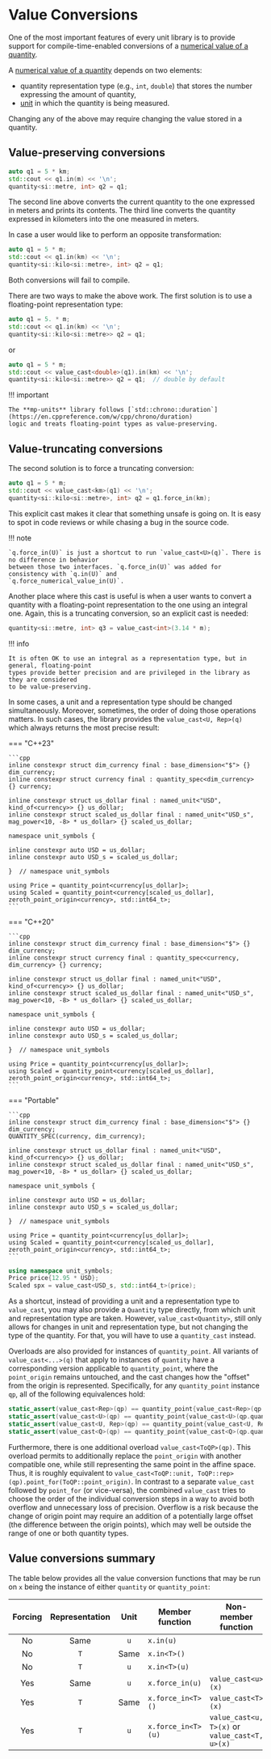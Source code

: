 # Value Conversions

One of the most important features of every unit library is to provide support for
compile-time-enabled conversions of a [numerical value of a quantity](../../appendix/glossary.md#numerical-value).

A [numerical value of a quantity](../../appendix/glossary.md#numerical-value) depends on two
elements:

- quantity representation type (e.g., `int`, `double`) that stores the number expressing the amount
  of quantity,
- [unit](../../appendix/glossary.md#unit) in which the quantity is being measured.

Changing any of the above may require changing the value stored in a quantity.


## Value-preserving conversions

```cpp
auto q1 = 5 * km;
std::cout << q1.in(m) << '\n';
quantity<si::metre, int> q2 = q1;
```

The second line above converts the current quantity to the one expressed in meters and prints its
contents. The third line converts the quantity expressed in kilometers into the one measured
in meters.

In case a user would like to perform an opposite transformation:

```cpp
auto q1 = 5 * m;
std::cout << q1.in(km) << '\n';
quantity<si::kilo<si::metre>, int> q2 = q1;
```

Both conversions will fail to compile.

There are two ways to make the above work. The first solution is to use a floating-point
representation type:

```cpp
auto q1 = 5. * m;
std::cout << q1.in(km) << '\n';
quantity<si::kilo<si::metre>> q2 = q1;
```

or

```cpp
auto q1 = 5 * m;
std::cout << value_cast<double>(q1).in(km) << '\n';
quantity<si::kilo<si::metre>> q2 = q1;  // double by default
```

!!! important

    The **mp-units** library follows [`std::chrono::duration`](https://en.cppreference.com/w/cpp/chrono/duration)
    logic and treats floating-point types as value-preserving.


## Value-truncating conversions

The second solution is to force a truncating conversion:

```cpp
auto q1 = 5 * m;
std::cout << value_cast<km>(q1) << '\n';
quantity<si::kilo<si::metre>, int> q2 = q1.force_in(km);
```

This explicit cast makes it clear that something unsafe is going on. It is easy to spot in code
reviews or while chasing a bug in the source code.

!!! note

    `q.force_in(U)` is just a shortcut to run `value_cast<U>(q)`. There is no difference in behavior
    between those two interfaces. `q.force_in(U)` was added for consistency with `q.in(U)` and
    `q.force_numerical_value_in(U)`.

Another place where this cast is useful is when a user wants to convert a quantity with
a floating-point representation to the one using an integral one. Again, this is a truncating
conversion, so an explicit cast is needed:

```cpp
quantity<si::metre, int> q3 = value_cast<int>(3.14 * m);
```

!!! info

    It is often OK to use an integral as a representation type, but in general, floating-point
    types provide better precision and are privileged in the library as they are considered
    to be value-preserving.

In some cases, a unit and a representation type should be changed simultaneously. Moreover,
sometimes, the order of doing those operations matters. In such cases, the library provides
the `value_cast<U, Rep>(q)` which always returns the most precise result:

=== "C++23"

    ```cpp
    inline constexpr struct dim_currency final : base_dimension<"$"> {} dim_currency;
    inline constexpr struct currency final : quantity_spec<dim_currency> {} currency;

    inline constexpr struct us_dollar final : named_unit<"USD", kind_of<currency>> {} us_dollar;
    inline constexpr struct scaled_us_dollar final : named_unit<"USD_s", mag_power<10, -8> * us_dollar> {} scaled_us_dollar;

    namespace unit_symbols {

    inline constexpr auto USD = us_dollar;
    inline constexpr auto USD_s = scaled_us_dollar;

    }  // namespace unit_symbols

    using Price = quantity_point<currency[us_dollar]>;
    using Scaled = quantity_point<currency[scaled_us_dollar], zeroth_point_origin<currency>, std::int64_t>;
    ```

=== "C++20"

    ```cpp
    inline constexpr struct dim_currency final : base_dimension<"$"> {} dim_currency;
    inline constexpr struct currency final : quantity_spec<currency, dim_currency> {} currency;

    inline constexpr struct us_dollar final : named_unit<"USD", kind_of<currency>> {} us_dollar;
    inline constexpr struct scaled_us_dollar final : named_unit<"USD_s", mag_power<10, -8> * us_dollar> {} scaled_us_dollar;

    namespace unit_symbols {

    inline constexpr auto USD = us_dollar;
    inline constexpr auto USD_s = scaled_us_dollar;

    }  // namespace unit_symbols

    using Price = quantity_point<currency[us_dollar]>;
    using Scaled = quantity_point<currency[scaled_us_dollar], zeroth_point_origin<currency>, std::int64_t>;
    ```

=== "Portable"

    ```cpp
    inline constexpr struct dim_currency final : base_dimension<"$"> {} dim_currency;
    QUANTITY_SPEC(currency, dim_currency);

    inline constexpr struct us_dollar final : named_unit<"USD", kind_of<currency>> {} us_dollar;
    inline constexpr struct scaled_us_dollar final : named_unit<"USD_s", mag_power<10, -8> * us_dollar> {} scaled_us_dollar;

    namespace unit_symbols {

    inline constexpr auto USD = us_dollar;
    inline constexpr auto USD_s = scaled_us_dollar;

    }  // namespace unit_symbols

    using Price = quantity_point<currency[us_dollar]>;
    using Scaled = quantity_point<currency[scaled_us_dollar], zeroth_point_origin<currency>, std::int64_t>;
    ```

```cpp
using namespace unit_symbols;
Price price{12.95 * USD};
Scaled spx = value_cast<USD_s, std::int64_t>(price);
```

As a shortcut, instead of providing a unit and a representation type to `value_cast`, you may also
provide a `Quantity` type directly, from which unit and representation type are taken. However,
`value_cast<Quantity>`, still only allows for changes in unit and representation type, but not
changing the type of the quantity. For that, you will have to use a `quantity_cast` instead.

Overloads are also provided for instances of `quantity_point`. All variants of `value_cast<...>(q)`
that apply to instances of `quantity` have a corresponding version applicable to `quantity_point`,
where the `point_origin` remains untouched, and the cast changes how the "offset" from the origin
is represented. Specifically, for any `quantity_point` instance `qp`, all of the following
equivalences hold:

```cpp
static_assert(value_cast<Rep>(qp) == quantity_point{value_cast<Rep>(qp.quantity_from(qp.point_origin)), qp.point_origin});
static_assert(value_cast<U>(qp) == quantity_point{value_cast<U>(qp.quantity_from(qp.point_origin)), qp.point_origin});
static_assert(value_cast<U, Rep>(qp) == quantity_point{value_cast<U, Rep>(qp.quantity_from(qp.point_origin)), qp.point_origin});
static_assert(value_cast<Q>(qp) == quantity_point{value_cast<Q>(qp.quantity_from(qp.point_origin)), qp.point_origin});
```

Furthermore, there is one additional overload `value_cast<ToQP>(qp)`. This overload permits to
additionally replace the `point_origin` with another compatible one, while still representing
the same point in the affine space. Thus, it is roughly equivalent to
`value_cast<ToQP::unit, ToQP::rep>(qp).point_for(ToQP::point_origin)`.
In contrast to a separate `value_cast` followed by `point_for` (or vice-versa), the combined
`value_cast` tries to choose the order of the individual conversion steps in a way to avoid both
overflow and unnecessary loss of precision. Overflow is a risk because the change of origin point
may require an addition of a potentially large offset (the difference between the origin points),
which may well be outside the range of one or both quantity types.


## Value conversions summary

The table below provides all the value conversion functions that may be run on `x` being the
instance of either `quantity` or `quantity_point`:

| Forcing | Representation | Unit | Member function    | Non-member function                            |
|:-------:|:--------------:|:----:|--------------------|------------------------------------------------|
|   No    |      Same      | `u`  | `x.in(u)`          |                                                |
|   No    |      `T`       | Same | `x.in<T>()`        |                                                |
|   No    |      `T`       | `u`  | `x.in<T>(u)`       |                                                |
|   Yes   |      Same      | `u`  | `x.force_in(u)`    | `value_cast<u>(x)`                             |
|   Yes   |      `T`       | Same | `x.force_in<T>()`  | `value_cast<T>(x)`                             |
|   Yes   |      `T`       | `u`  | `x.force_in<T>(u)` | `value_cast<u, T>(x)` or `value_cast<T, u>(x)` |

